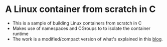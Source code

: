# A Linux container from scratch in C
  - This is a sample of building Linux containers from scratch in C
  - Makes use of namespaces and CGroups to to isolate the container runtime
  - The work is a modified/compact version of what's explained in this [blog](https://blog.lizzie.io/linux-containers-in-500-loc.html).
